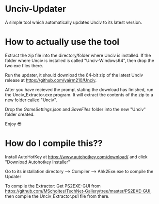 # Unciv-Updater
A simple tool which automatically updates Unciv to its latest version.

# How to actually use the tool

Extract the zip file into the directory/folder where Unciv is installed. If the folder where Unciv is installed is called "Unciv-Windows64", then drop the two exe files there.

Run the updater, it should download the 64-bit zip of the latest Unciv release at https://github.com/yairm210/Unciv.

After you have recieved the prompt stating the download has finished, run the Unciv_Extractor.exe program. It will extract the contents of the zip to a new folder called "Unciv". 

Drop the *GameSettings.json* and *SaveFiles* folder into the new "Unciv" folder created. 

Enjoy 😎

# How do I compile this??

Install AutoHotKey at https://www.autohotkey.com/download/ and click "Download Autohotkey Installer"

Go to its installation directory --> Compiler --> Ahk2Exe.exe to compile the Updater

To compile the Extractor:
Get PS2EXE-GUI from https://github.com/MScholtes/TechNet-Gallery/tree/master/PS2EXE-GUI, then compile the Unciv_Extractor.ps1 file from there.
